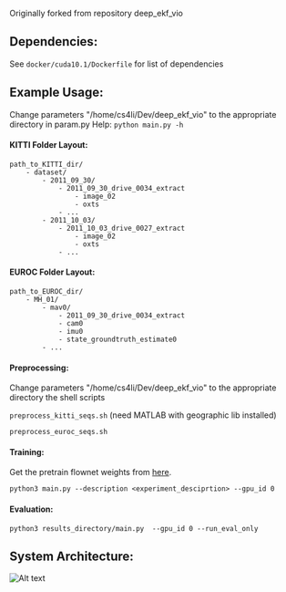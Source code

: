 Originally forked from repository deep_ekf_vio

## Dependencies:
See `docker/cuda10.1/Dockerfile` for list of dependencies

## Example Usage:
Change parameters "/home/cs4li/Dev/deep_ekf_vio" to the appropriate directory in param.py
Help:
`python main.py -h`

#### KITTI Folder Layout:
```
path_to_KITTI_dir/
    - dataset/
        - 2011_09_30/
            - 2011_09_30_drive_0034_extract
                - image_02
                - oxts
            - ...
        - 2011_10_03/
            - 2011_10_03_drive_0027_extract
                - image_02
                - oxts
            - ...
```

#### EUROC Folder Layout:
```
path_to_EUROC_dir/
    - MH_01/
        - mav0/
            - 2011_09_30_drive_0034_extract
            - cam0
            - imu0
            - state_groundtruth_estimate0
        - ...
```

#### Preprocessing:
Change parameters "/home/cs4li/Dev/deep_ekf_vio" to the appropriate directory the shell scripts

`preprocess_kitti_seqs.sh` (need MATLAB with geographic lib installed)

`preprocess_euroc_seqs.sh`

#### Training:
Get the pretrain flownet weights from [here](https://drive.google.com/drive/folders/16eo3p9dO_vmssxRoZCmWkTpNjKRzJzn5).

`python3 main.py --description <experiment_desciprtion> --gpu_id 0`

#### Evaluation:
`python3 results_directory/main.py  --gpu_id 0 --run_eval_only`


## System Architecture:
![Alt text](docs/e2evio_system.png)
